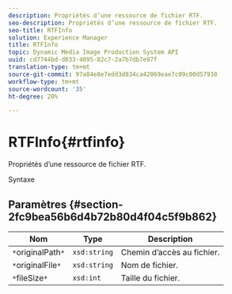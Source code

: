 ```yaml
---
description: Propriétés d’une ressource de fichier RTF.
seo-description: Propriétés d’une ressource de fichier RTF.
seo-title: RTFInfo
solution: Experience Manager
title: RTFInfo
topic: Dynamic Media Image Production System API
uuid: cd7744bd-d033-4095-82c7-2a7b7db7e97f
translation-type: tm+mt
source-git-commit: 97a84e8e7edd3d834ca42069eae7c09c00d57938
workflow-type: tm+mt
source-wordcount: '35'
ht-degree: 20%

---
```



# RTFInfo{#rtfinfo}

Propriétés d’une ressource de fichier RTF.

Syntaxe

## Paramètres {#section-2fc9bea56b6d4b72b80d4f04c5f9b862}

| Nom | Type | Description |
|---|---|---|
| `*`originalPath`*` | `xsd:string` | Chemin d’accès au fichier. |
| `*`originalFile`*` | `xsd:string` | Nom de fichier. |
| `*`fileSize`*` | `xsd:int` | Taille du fichier. |

